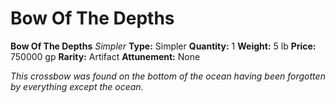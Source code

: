 # Bow Of The Depths

**Bow Of The Depths**
_Simpler_
**Type:** Simpler
**Quantity:** 1
**Weight:** 5 lb
**Price:** 750000 gp
**Rarity:** Artifact
**Attunement:** None

*This crossbow was found on the bottom of the ocean having been forgotten by everything except the ocean.*
